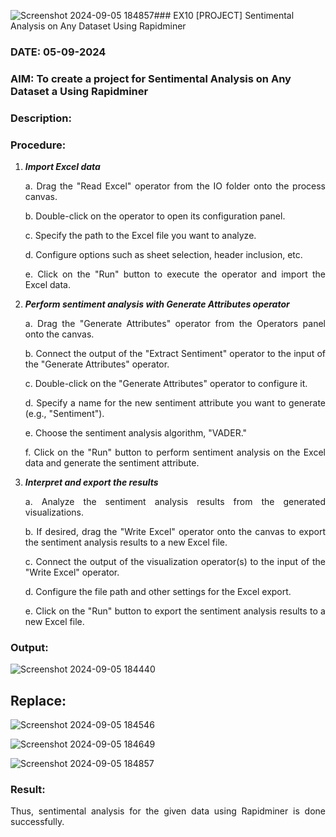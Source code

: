 ![Screenshot 2024-09-05 184857](https://github.com/user-attachments/assets/5e96b13c-fa12-4816-896a-d15535992c28)### EX10 [PROJECT] Sentimental Analysis on Any Dataset Using Rapidminer
### DATE: 05-09-2024
### AIM: To create a project for Sentimental Analysis on Any Dataset a Using Rapidminer
### Description: 
<div align = "justify">

### Procedure:
1) ***Import Excel data***
    <p>a. Drag the "Read Excel" operator from the IO folder onto the process canvas.
    <p>b. Double-click on the operator to open its configuration panel.
    <p>c. Specify the path to the Excel file you want to analyze.
    <p>d. Configure options such as sheet selection, header inclusion, etc.
    <p>e. Click on the "Run" button to execute the operator and import the Excel data.
2) ***Perform sentiment analysis with Generate Attributes operator***
    <p>a. Drag the "Generate Attributes" operator from the Operators panel onto the canvas.
    <p>b. Connect the output of the "Extract Sentiment" operator to the input of the "Generate Attributes" operator.
    <p>c. Double-click on the "Generate Attributes" operator to configure it.
    <p>d. Specify a name for the new sentiment attribute you want to generate (e.g., "Sentiment").
    <p>e. Choose the sentiment analysis algorithm, "VADER."
    <p>f. Click on the "Run" button to perform sentiment analysis on the Excel data and generate the sentiment attribute.
3) ***Interpret and export the results***
    <p>a. Analyze the sentiment analysis results from the generated visualizations.
    <p>b. If desired, drag the "Write Excel" operator onto the canvas to export the sentiment analysis results to a new Excel file.
    <p>c. Connect the output of the visualization operator(s) to the input of the "Write Excel" operator.
    <p>d. Configure the file path and other settings for the Excel export.
    <p>e. Click on the "Run" button to export the sentiment analysis results to a new Excel file.

### Output:

![Screenshot 2024-09-05 184440](https://github.com/user-attachments/assets/ed15f97c-090e-459f-9b57-32c1e6a0797f)

## Replace:

![Screenshot 2024-09-05 184546](https://github.com/user-attachments/assets/501c9e02-ad00-4abf-8c81-7a82fa2b3bc5)


![Screenshot 2024-09-05 184649](https://github.com/user-attachments/assets/79ec5581-aa13-4d0e-be9f-342ec9c49cac)


![Screenshot 2024-09-05 184857](https://github.com/user-attachments/assets/fabff075-09a7-4dd1-bb9f-09185282b1d4)


### Result:
Thus, sentimental analysis for the given data using Rapidminer is done successfully.
